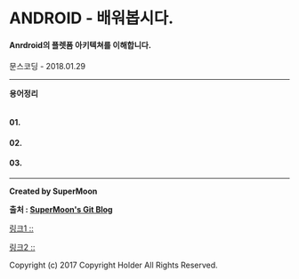 # ANDROID - 배워봅시다.

#### Anrdroid의 플렛폼 아키텍쳐를 이해합니다.

<div class="pull-right"> 문스코딩 - 2018.01.29 </div>

---

**용어정리**
```

```

#### 01.

#### 02.

#### 03.

---

**Created by SuperMoon**

**출처 : [SuperMoon's Git Blog](https://github.com/jm921106)**

[링크1 :: ]()

[링크2 :: ]()


Copyright (c) 2017 Copyright Holder All Rights Reserved.
